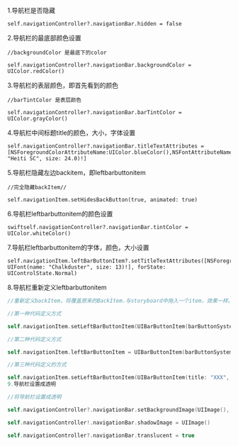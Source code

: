 
1.导航栏是否隐藏
```Swift,default
self.navigationController?.navigationBar.hidden = false
```
2.导航栏的最底部颜色设置
```Swift,default
//backgroundColor 是最底下的color

self.navigationController?.navigationBar.backgroundColor = UIColor.redColor()
```
3.导航栏的表层颜色，即首先看到的颜色
```Swift,default
//barTintColor 是表层颜色

self.navigationController?.navigationBar.barTintColor = UIColor.grayColor()
```
4.导航栏中间标题title的颜色，大小，字体设置
```Swift,default
self.navigationController?.navigationBar.titleTextAttributes = [NSForegroundColorAttributeName:UIColor.blueColor(),NSFontAttributeName:UIFont(name: "Heiti SC", size: 24.0)!]

```
5.导航栏隐藏左边backitem，即leftbarbuttonitem
```Swift,default
//完全隐藏backItem//

self.navigationItem.setHidesBackButton(true, animated: true)

```
6.导航栏leftbarbuttonitem的颜色设置
```Swift,default
swiftself.navigationController?.navigationBar.tintColor = UIColor.whiteColor()

```
7.导航栏leftbarbuttonitem的字体，颜色，大小设置
```Swift,default
self.navigationItem.leftBarButtonItem?.setTitleTextAttributes([NSForegroundColorAttributeName:UIColor.blueColor(),NSFontAttributeName: UIFont(name: "Chalkduster", size: 13)!], forState: UIControlState.Normal)

```
8.导航栏重新定义leftbarbuttonitem
```swift
//重新定义backItem，将覆盖原来的BackItem.与storyboard中拖入一个item，效果一样。都是覆盖原来的backitem。

//第一种代码定义方式

self.navigationItem.setLeftBarButtonItem(UIBarButtonItem(barButtonSystemItem: UIBarButtonSystemItem.Add, target: self, action: "function"), animated: true)

//第二种代码定义方式

self.navigationItem.leftBarButtonItem = UIBarButtonItem(barButtonSystemItem: UIBarButtonSystemItem.Add, target: self, action: "function")

//第三种代码定义的方式

self.navigationItem.setLeftBarButtonItem(UIBarButtonItem(title: "XXX", style: UIBarButtonItemStyle.Plain, target: self, action: "function"), animated: true)
9.导航栏设置成透明

//将导航栏设置成透明

self.navigationController?.navigationBar.setBackgroundImage(UIImage(), forBarMetrics: UIBarMetrics.Default)

self.navigationController!.navigationBar.shadowImage = UIImage()

self.navigationController?.navigationBar.translucent = true
```


